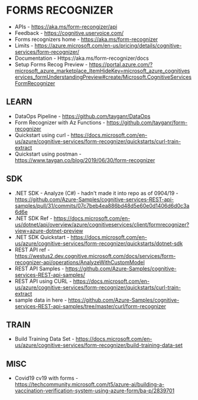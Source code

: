 # FORMS RECOGNIZER

* APIs - https://aka.ms/form-recongizer/api
* Feedback - https://cognitive.uservoice.com/
* Forms recognizers home - https://aka.ms/form-recognizer
* Limits - https://azure.microsoft.com/en-us/pricing/details/cognitive-services/form-recognizer/
* Documentation - Https://aka.ms/form-recognizer/docs
* Setup Forms Recog Preview - https://portal.azure.com/?microsoft_azure_marketplace_ItemHideKey=microsoft_azure_cognitiveservices_formUnderstandingPreview#create/Microsoft.CognitiveServicesFormRecognizer

## LEARN

* DataOps Pipeline - https://github.com/tayganr/DataOps
* Form Recognizer with Az Functions - https://github.com/tayganr/form-recognizer
* Quickstart using curl - https://docs.microsoft.com/en-us/azure/cognitive-services/form-recognizer/quickstarts/curl-train-extract
* Quickstart using postman - https://www.taygan.co/blog/2019/06/30/form-recognizer

## SDK

* .NET SDK - Analyze (C#) - hadn't made it into repo as of 0904/19 - https://github.com/Azure-Samples/cognitive-services-REST-api-samples/pull/31/commits/07c7beb4ea886bd48d5e60e0d1406d6d0c3a6d6e
* .NET SDK Ref - https://docs.microsoft.com/en-us/dotnet/api/overview/azure/cognitiveservices/client/formrecognizer?view=azure-dotnet-preview
* .NET SDK Quickstart - https://docs.microsoft.com/en-us/azure/cognitive-services/form-recognizer/quickstarts/dotnet-sdk
* REST API ref - https://westus2.dev.cognitive.microsoft.com/docs/services/form-recognizer-api/operations/AnalyzeWithCustomModel
* REST API Samples - https://github.com/Azure-Samples/cognitive-services-REST-api-samples/
* REST API using CURL - https://docs.microsoft.com/en-us/azure/cognitive-services/form-recognizer/quickstarts/curl-train-extract
* sample data in here - https://github.com/Azure-Samples/cognitive-services-REST-api-samples/tree/master/curl/form-recognizer

## TRAIN

* Build Training Data Set - https://docs.microsoft.com/en-us/azure/cognitive-services/form-recognizer/build-training-data-set

## MISC

* Covid19 cv19 with forms - https://techcommunity.microsoft.com/t5/azure-ai/building-a-vaccination-verification-system-using-azure-form/ba-p/2839701


